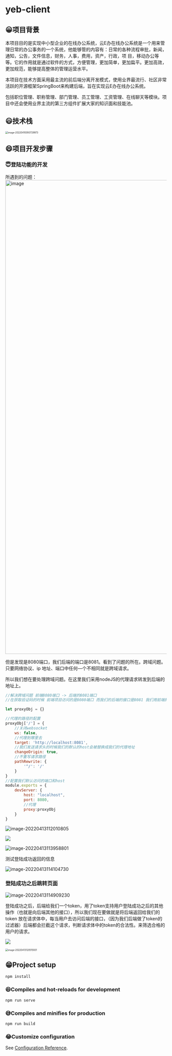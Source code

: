 # yeb-client
## 😀项目背景
本项目目的是实现中小型企业的在线办公系统，云E办在线办公系统是一个用来管理日常的办公事务的一个系统，他能够管的内容有：日常的各种流程审批，新闻，通知，公告，文件信息，财务，人事，费用，资产，行政，项 目，移动办公等等。它的作用就是通过软件的方式，方便管理，更加简单，更加扁平。更加高效，更加规范，能够提高整体的管理运营水平。

本项目在技术方面采用最主流的前后端分离开发模式，使用业界最流行、社区非常活跃的开源框架SpringBoot来构建后端，旨在实现云E办在线办公系统。

包括职位管理、职称管理、部门管理、员工管理、工资管理、在线聊天等模块。项目中还会使用业界主流的第三方组件扩展大家的知识面和技能池。

## 😃技术栈

<img src="https://bearbrick0.oss-cn-qingdao.aliyuncs.com/images/img/202204101424752.png" alt="image-20220410093729973" style="zoom:50%;" />

## 😄项目开发步骤
### 😇登陆功能的开发
所遇到的问题：
<img width="1475" alt="image" src="https://user-images.githubusercontent.com/74408716/163091864-ea7775dd-41c1-4dc4-9dc7-f5fa4741ec02.png">

但是发现是8080端口，我们后端的端口是8081。看到了问题的所在。跨域问题。只要网络协议、ip 地址、端口中任何—个不相同就是跨域请求。

所以我们想在要处理跨域问题。在这里我们采用nodeJS的代理请求转发到后端的地址上。
```js
//解决跨域问题 前端8080端口 -> 后端的8081端口
//在获取验证码的时候 前端项目访问的是8080端口 而我们的后端的接口是8081 我们用前端的nodejs中的proxy转到我们的后端的端口

let proxyObj = {}

//代理的路径的配置
proxyObj['/'] = {
    //关闭websocket
    ws: false,
    //代理到哪里去
    target: 'http://localhost:8081',
    //我们发送请求头的时候我们的默认的host会被替换成我们的代理地址
    changeOrigin: true,
    //不重写请求路径
    pathRewrite: {
        '^/': '/'
    }
}
//配置我们默认访问的端口和host
module.exports = {
    devServer: {
        host: "localhost",
        port: 8080,
        //代理
        proxy:proxyObj
    }
}
```
![image-20220413112010805](https://bearbrick0.oss-cn-qingdao.aliyuncs.com/images/img/202204131120918.png)

![](https://bearbrick0.oss-cn-qingdao.aliyuncs.com/images/img/202204131136294.png)

![image-20220413113958801](https://bearbrick0.oss-cn-qingdao.aliyuncs.com/images/img/202204131140032.png)

测试登陆成功返回的信息

![image-20220413114104730](https://bearbrick0.oss-cn-qingdao.aliyuncs.com/images/img/202204131141883.png)


### 登陆成功之后跳转页面
![image-20220413114909230](https://bearbrick0.oss-cn-qingdao.aliyuncs.com/images/img/202204131149915.png)

登陆成功之后，后端给我们一个token，用了token支持用户登陆成功之后的其他操作（也就是向后端其他的接口），所以我们现在要做就是将后端返回给我们的token
放在请求体中，每当用户去访问后端的接口，（因为我们后端做了token的过滤器）后端都会拦截这个请求，判断请求体中的token的合法性。来筛选合格的用户的请求。

![](https://bearbrick0.oss-cn-qingdao.aliyuncs.com/images/img/202204131156803.png)

<img src="https://bearbrick0.oss-cn-qingdao.aliyuncs.com/images/img/202204131205289.png" alt="image-20220413120515931" style="zoom:50%;" />

## 😁Project setup
```
npm install
```

### 😆Compiles and hot-reloads for development
```
npm run serve
```

### 😅Compiles and minifies for production
```
npm run build
```

### 😂Customize configuration
See [Configuration Reference](https://cli.vuejs.org/config/).
